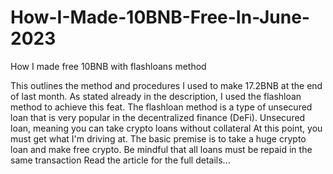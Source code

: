 # How-I-Made-10BNB-Free-In-June-2023
How I made free 10BNB with flashloans method

This outlines the method and procedures I used to make 17.2BNB at the end of last month.
As stated already in the description, I used the flashloan method to achieve this feat.
The flashloan method is a type of unsecured loan that is very popular in the decentralized finance (DeFi). 
Unsecured loan, meaning you can take crypto loans without collateral
At this point, you must get what I'm driving at. The basic premise is to take a huge crypto loan and make free crypto.
Be mindful that all loans must be repaid in the same transaction
Read the article for the full details...
